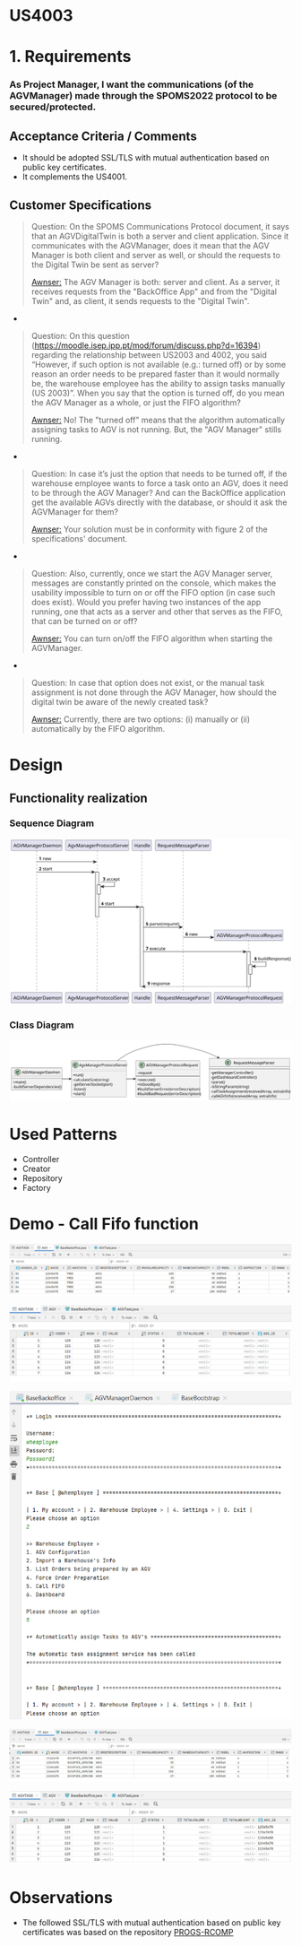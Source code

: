 US4003
=======================================

# 1. Requirements

###  As Project Manager, I want the communications (of the AGVManager) made through the SPOMS2022 protocol to be secured/protected.

## Acceptance Criteria / Comments

* It should be adopted SSL/TLS with mutual authentication based on public key certificates.
* It complements the US4001.

## Customer Specifications

> Question: On the SPOMS Communications Protocol document, it says that an AGVDigitalTwin is both a server and client application. Since it communicates with the AGVManager, does it mean that the AGV Manager is both client and server as well, or should the requests to the Digital Twin be sent as server?
>
> [Awnser:](https://moodle.isep.ipp.pt/mod/forum/discuss.php?d=16959#p21734) The AGV Manager is both: server and client. As a server, it receives requests from the "BackOffice App" and from the "Digital Twin" and, as client, it sends requests to the "Digital Twin".
-
> Question: On this question (https://moodle.isep.ipp.pt/mod/forum/discuss.php?d=16394) regarding the relationship between US2003 and 4002, you said “However, if such option is not available (e.g.: turned off) or by some reason an order needs to be prepared faster than it would normally be, the warehouse employee has the ability to assign tasks manually (US 2003)”. When you say that the option is turned off, do you mean the AGV Manager as a whole, or just the FIFO algorithm?
>
> [Awnser:](https://moodle.isep.ipp.pt/mod/forum/discuss.php?d=16959#p21734) No! The "turned off" means that the algorithm automatically assigning tasks to AGV is not running. But, the "AGV Manager" stills running.
-
> Question: In case it’s just the option that needs to be turned off, if the warehouse employee wants to force a task onto an AGV, does it need to be through the AGV Manager? And can the BackOffice application get the available AGVs directly with the database, or should it ask the AGVManager for them?
>
> [Awnser:](https://moodle.isep.ipp.pt/mod/forum/discuss.php?d=16959#p21734)  Your solution must be in conformity with figure 2 of the specifications' document.
-
> Question: Also, currently, once we start the AGV Manager server, messages are constantly printed on the console, which makes the usability impossible to turn on or off the FIFO option (in case such does exist). Would you prefer having two instances of the app running, one that acts as a server and other that serves as the FIFO, that can be turned on or off?
>
> [Awnser:](https://moodle.isep.ipp.pt/mod/forum/discuss.php?d=16959#p21734) You can turn on/off the FIFO algorithm when starting the AGVManager.
-
> Question: In case that option does not exist, or the manual task assignment is not done through the AGV Manager, how should the digital twin be aware of the newly created task?
>
> [Awnser:](https://moodle.isep.ipp.pt/mod/forum/discuss.php?d=16959#p21734) Currently, there are two options: (i) manually or (ii) automatically by the FIFO algorithm.

# Design

## Functionality realization
### Sequence Diagram
![US4003_SD](US4003_SD.svg)

### Class Diagram
![US4003_CD](US4003_CD.svg)

# Used Patterns
- Controller
- Creator
- Repository
- Factory


# Demo - Call Fifo function
![AGV_initial](Resources/AGV_initial.png)

![AGVTask_initial](Resources/AGVTask_initial.png)

![CallFIFO](Resources/callFifo.png)

![AGV_updated](Resources/AGV_updated.png)

![AGVTask_updated](Resources/AGVTask_updated.png)

# Observations

* The followed SSL/TLS with mutual authentication based on public key certificates was based on the repository [PROGS-RCOMP](https://github.com/asc-isep-ipp-pt/PROGS-RCOMP)
